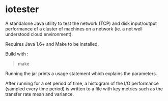 iotester
=============

A standalone Java utility to test the network (TCP) and disk input/output performance of a cluster of machines on a network (ie. a not well understood cloud environment). 

Requires Java 1.6+ and Make to be installed.

Build with :

> make
 
Running the jar prints a usage statement which explains the parameters.
 
After running for a set period of time, a histogram of the I/O performance (sampled every time period) is written to a file with key metrics such as the transfer rate mean and variance. 


